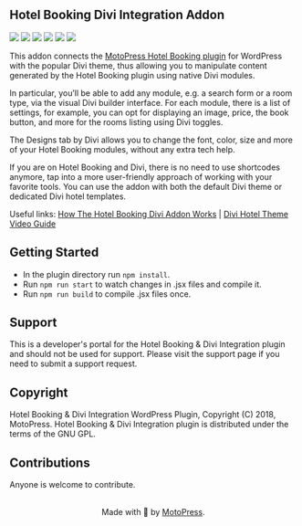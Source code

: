 ## Hotel Booking Divi Integration Addon

![](https://img.shields.io/wordpress/plugin/v/mphb-divi)
![](https://img.shields.io/wordpress/plugin/wp-version/mphb-divi)
![](https://img.shields.io/wordpress/plugin/dm/mphb-divi)
![](https://img.shields.io/wordpress/plugin/installs/mphb-divi)
![](https://img.shields.io/wordpress/plugin/rating/mphb-divi)
![](https://img.shields.io/badge/license-GPL--2.0%2B-blue.svg?style=flat)

This addon connects the [MotoPress Hotel Booking plugin](https://motopress.com/products/hotel-booking/) for WordPress with the popular Divi theme, thus allowing you to manipulate content generated by the Hotel Booking plugin using native Divi modules.

In particular, you’ll be able to add any module, e.g. a search form or a room type, via the visual Divi builder interface. For each module, there is a list of settings, for example, you can opt for displaying an image, price, the book button, and more for the rooms listing using Divi toggles.

The Designs tab by Divi allows you to change the font, color, size and more of your Hotel Booking modules, without any extra tech help.

If you are on Hotel Booking and Divi, there is no need to use shortcodes anymore, tap into a more user-friendly approach of working with your favorite tools. You can use the addon with both the default Divi theme or dedicated Divi hotel templates.

Useful links: [How The Hotel Booking Divi Addon Works](https://motopress.com/blog/divi-theme-hotel-booking-wordpress/) | [Divi Hotel Theme Video Guide](https://www.youtube.com/watch?v=Tyiw91WJX5o)

## Getting Started

* In the plugin directory run `npm install`.
* Run `npm run start` to watch changes in .jsx files and compile it.
* Run `npm run build` to compile .jsx files once.

## Support
This is a developer's portal for the Hotel Booking & Divi Integration plugin and should not be used for support. Please visit the support page if you need to submit a support request.

## Copyright
Hotel Booking & Divi Integration WordPress Plugin, Copyright (C) 2018, MotoPress.
Hotel Booking & Divi Integration plugin is distributed under the terms of the GNU GPL.

## Contributions
Anyone is welcome to contribute.

<p align="center">
    <br/>
    Made with 💙 by <a href="https://motopress.com/">MotoPress</a>.<br/>
</p>
